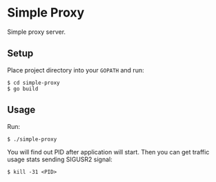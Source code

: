 # Simple Proxy

Simple proxy server.

## Setup

Place project directory into your `GOPATH` and run:

```
$ cd simple-proxy
$ go build
```

## Usage

Run:

```
$ ./simple-proxy
```

You will find out PID after application will start. Then you can get traffic usage stats sending SIGUSR2 signal:

```
$ kill -31 <PID>
```
